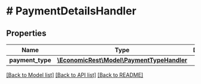 # # PaymentDetailsHandler

## Properties

Name | Type | Description | Notes
------------ | ------------- | ------------- | -------------
**payment_type** | [**\EconomicRest\Model\PaymentTypeHandler**](PaymentTypeHandler.md) |  | [optional]

[[Back to Model list]](../../README.md#models) [[Back to API list]](../../README.md#endpoints) [[Back to README]](../../README.md)
